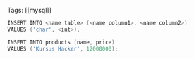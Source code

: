 Tags: [[mysql]]

```powershell
INSERT INTO <name table> (<name column1>, <name column2>)
VALUES ('char', <int>);

```

```powershell
INSERT INTO products (name, price)
VALUES ('Kursus Hacker', 12000000);

```